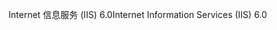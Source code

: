 <span data-ttu-id="30821-101">Internet 信息服务 (IIS) 6.0</span><span class="sxs-lookup"><span data-stu-id="30821-101">Internet Information Services (IIS) 6.0</span></span>